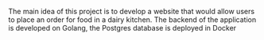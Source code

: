 The main idea of this project is to develop a website that would allow users to place an order for food in a dairy kitchen. The backend of the application is developed on Golang, the Postgres database is deployed in Docker
